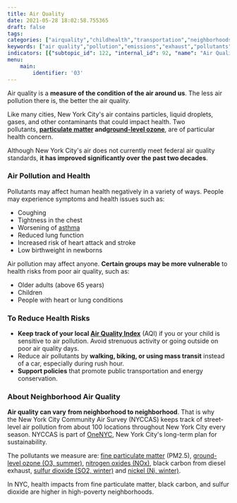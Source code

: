 ```yaml
---
title: Air Quality
date: 2021-05-28 18:02:58.755365
draft: false
tags: 
categories: ["airquality","childhealth","transportation","neighborhoods"]
keywords: ["air quality","pollution","emissions","exhaust","pollutants","pm2.5","asthma","breathing","lungs"]
indicators: [{"subtopic_id": 122, "internal_id": 92, "name": "Air Quality Advisory Days", "URL": "https://a816-dohbesp.nyc.gov/IndicatorPublic/VisualizationData.aspx?id=92,719b87,122,Summarize"}, {"subtopic_id": 122, "internal_id": 2024, "name": "Black Carbon", "URL": "https://a816-dohbesp.nyc.gov/IndicatorPublic/VisualizationData.aspx?id=2024,719b87,122,Summarize"}, {"subtopic_id": 122, "internal_id": 57, "name": "Fine Particulate Matter (PM 2.5)", "URL": "https://a816-dohbesp.nyc.gov/IndicatorPublic/VisualizationData.aspx?id=57,719b87,122,Summarize"}, {"subtopic_id": 122, "internal_id": 2023, "name": "Fine Particulate Matter (PM2.5)", "URL": "https://a816-dohbesp.nyc.gov/IndicatorPublic/VisualizationData.aspx?id=2023,719b87,122,Summarize"}, {"subtopic_id": 122, "internal_id": 2028, "name": "Nitric Oxide (NO)", "URL": "https://a816-dohbesp.nyc.gov/IndicatorPublic/VisualizationData.aspx?id=2028,719b87,122,Summarize"}, {"subtopic_id": 122, "internal_id": 2025, "name": "Nitrogen Dioxide (NO2)", "URL": "https://a816-dohbesp.nyc.gov/IndicatorPublic/VisualizationData.aspx?id=2025,719b87,122,Summarize"}, {"subtopic_id": 122, "internal_id": 55, "name": "Ozone", "URL": "https://a816-dohbesp.nyc.gov/IndicatorPublic/VisualizationData.aspx?id=55,719b87,122,Summarize"}, {"subtopic_id": 122, "internal_id": 2027, "name": "Ozone (O3)", "URL": "https://a816-dohbesp.nyc.gov/IndicatorPublic/VisualizationData.aspx?id=2027,719b87,122,Summarize"}]
menu:
    main:
        identifier: '03'
---
```


Air quality is a **measure of the condition of the air around us**. The less air pollution there is, the better the air quality.

Like many cities, New York City's air contains particles, liquid droplets, gases, and other contaminants that could impact health. Two pollutants, **[particulate matter](http://a816-dohbesp.nyc.gov/IndicatorPublic/Glossary.aspx#Particulate_Matter"%20target="_blank" "Particulate matter") and**[**ground-level ozone**](http://a816-dohbesp.nyc.gov/IndicatorPublic/Glossary.aspx "Glossary"), are of particular health concern.

Although New York City's air does not currently meet federal air quality standards, **it has improved significantly over the past two decades**.

### Air Pollution and Health

Pollutants may affect human health negatively in a variety of ways. People may experience symptoms and health issues such as: 

* Coughing
* Tightness in the chest
* Worsening of [asthma](http://www1.nyc.gov/site/doh/health/health-topics/asthma.page "asthma")
* Reduced lung function
* Increased risk of heart attack and stroke
* Low birthweight in newborns

Air pollution may affect anyone. **Certain groups may be more vulnerable** to health risks from poor air quality, such as:

* Older adults (above 65 years)
* Children
* People with heart or lung conditions

### To Reduce Health Risks

* **Keep track of your local [Air Quality Index](http://www.dec.ny.gov/cfmx/extapps/aqi/aqi_forecast.cfm)** (AQI) if you or your child is sensitive to air pollution. Avoid strenuous activity or going outside on poor air quality days.
* Reduce air pollutants by **walking, biking, or using mass transit** instead of a car, especially during rush hour.
* **Support policies** that promote public transportation and energy conservation.

### About Neighborhood Air Quality

**Air quality can vary** **from neighborhood to neighborhood**. That is why the New York City Community Air Survey (NYCCAS) keeps track of street-level air pollution from about 100 locations throughout New York City every season. NYCCAS is part of [OneNYC](http://www1.nyc.gov/html/onenyc/index.html "OneNYC"), New York City's long-term plan for sustainability.

The pollutants we measure are: [fine particulate matter](http://a816-dohbesp.nyc.gov/IndicatorPublic/Glossary.aspx?#Fine_particulate_matter) (PM2.5), [ground-level ozone (O3, summer)](http://a816-dohbesp.nyc.gov/IndicatorPublic/Glossary.aspx#Ground_level_ozone%20), [nitrogen oxides (NOx)](http://a816-dohbesp.nyc.gov/IndicatorPublic/Glossary.aspx#Nitrogen_oxides), black carbon from diesel exhaust, [sulfur dioxide (SO2, winter)](http://a816-dohbesp.nyc.gov/IndicatorPublic/Glossary.aspx#Sulfur_dioxide) and [nickel (Ni, winter)](http://a816-dohbesp.nyc.gov/IndicatorPublic/Glossary.aspx#Nickel).

In NYC, health impacts from fine particulate matter, black carbon, and sulfur dioxide are higher in high-poverty neighborhoods.


